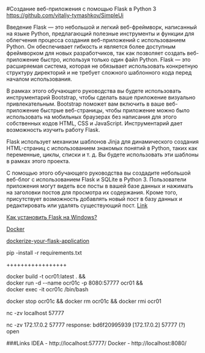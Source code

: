 #Создание веб-приложения с помощью Flask в Python 3
https://github.com/vitaliy-tymashkov/SimpleUi

Введение
Flask — это небольшой и легкий веб-фреймворк, написанный на языке Python, предлагающий полезные инструменты и функции для облегчения процесса создания веб-приложений с использованием Python. Он обеспечивает гибкость и является более доступным фреймворком для новых разработчиков, так как позволяет создать веб-приложение быстро, используя только один файл Python. Flask — это расширяемая система, которая не обязывает использовать конкретную структуру директорий и не требует сложного шаблонного кода перед началом использования.

В рамках этого обучающего руководства вы будете использовать инструментарий Bootstrap, чтобы сделать ваше приложение визуально привлекательным. Bootstrap поможет вам включить в ваше веб-приложение быстрые веб-страницы, чтобы приложение можно было использовать на мобильных браузерах без написания для этого собственных кодов HTML, CSS и JavaScript. Инструментарий дает возможность изучить работу Flask.

Flask использует механизм шаблонов Jinja для динамического создания HTML-страниц с использованием знакомых понятий в Python, таких как переменные, циклы, списки и т. д. Вы будете использовать эти шаблоны в рамках этого проекта.

С помощью этого обучающего руководства вы создадите небольшой веб-блог с использованием Flask и SQLite в Python 3. Пользователи приложения могут видеть все посты в вашей базе данных и нажимать на заголовки постов для просмотра их содержания. Кроме того, присутствует возможность добавлять новый пост в базу данных и редактировать или удалять существующий пост.
[Link](https://www.digitalocean.com/community/tutorials/how-to-make-a-web-application-using-flask-in-python-3-ru)



[Как установить Flask на Windows?](https://coderoad.ru/17917254/%D0%9A%D0%B0%D0%BA-%D1%83%D1%81%D1%82%D0%B0%D0%BD%D0%BE%D0%B2%D0%B8%D1%82%D1%8C-Flask-%D0%BD%D0%B0-Windows)



[Docker](https://www.youtube.com/watch?v=QF4ZF857m44&t=1899s)

[dockerize-your-flask-application](https://runnable.com/docker/python/dockerize-your-flask-application)

pip -install -r requirements.txt


+++++++++++++++++

docker build -t ocr01:latest . &&\
docker run -d --name ocr01c -p 8080:57777 ocr01 &&\
docker exec -it ocr01c /bin/bash




docker stop ocr01c && docker rm ocr01c && docker rmi ocr01


nc -zv localhost 57777


nc -zv 172.17.0.2 57777
response: bd6f20995939 [172.17.0.2] 57777 (?) open

###Links
IDEA - http://localhost:57777/
Docker - http://localhost:8080/
